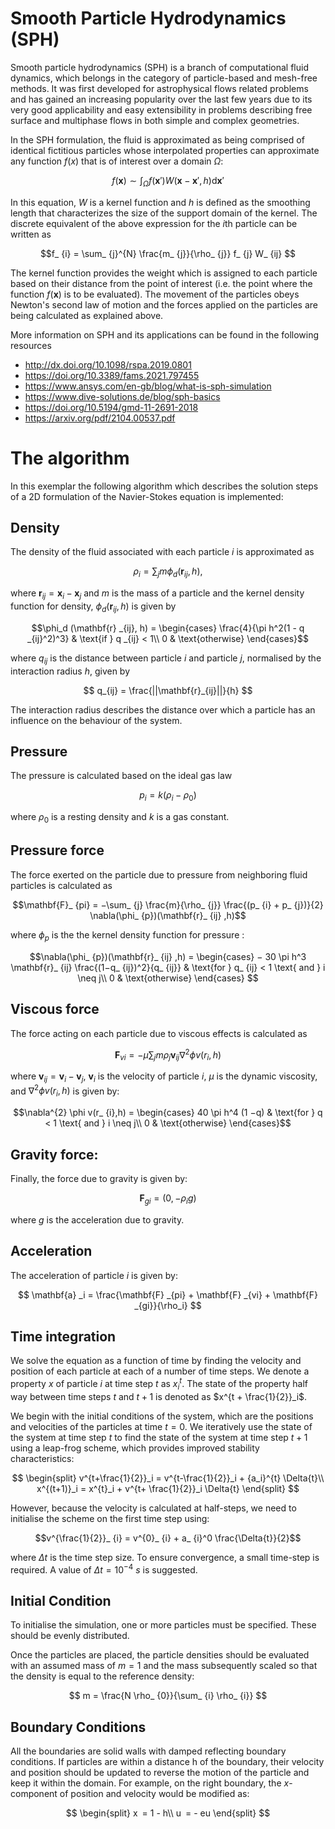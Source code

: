 # Smooth Particle Hydrodynamics (SPH)

Smooth particle hydrodynamics (SPH) is a branch of computational fluid dynamics, which belongs in the category of particle-based and mesh-free methods. It was first developed for astrophysical flows related problems and has gained an increasing popularity over the last few years due to its very good applicability and easy extensibility in problems describing free surface and multiphase flows in both simple and complex geometries.

In the SPH formulation, the fluid is approximated as being comprised of identical fictitious particles whose interpolated properties can approximate any function $f(x)$ that is of interest over a domain $\Omega$:

$$ f(\mathbf{x}) \sim \int_{\Omega} f(\mathbf{x}')W(\mathbf{x}-\mathbf{x}',h) \mathrm{d}\mathbf{x}' $$

In this equation, $W$ is a kernel function and $h$ is defined as the smoothing length that characterizes the size of the support domain of the kernel. The discrete equivalent of the above expression for the $i$th particle can be written as

$$f_ {i} = \sum_ {j}^{N} \frac{m_ {j}}{\rho_ {j}} f_ {j} W_ {ij} $$

The kernel function provides the weight which is assigned to each particle based on their distance from the point of interest (i.e. the point where the function $f(\mathbf{x})$ is to be evaluated). The movement of the particles obeys Newton's second law of motion and the forces applied on the particles are being calculated as explained above.

More information on SPH and its applications can be found in the following resources

- http://dx.doi.org/10.1098/rspa.2019.0801
- https://doi.org/10.3389/fams.2021.797455
- https://www.ansys.com/en-gb/blog/what-is-sph-simulation
- https://www.dive-solutions.de/blog/sph-basics
- https://doi.org/10.5194/gmd-11-2691-2018
- https://arxiv.org/pdf/2104.00537.pdf

# The algorithm

In this exemplar the following algorithm which describes the solution steps of a 2D formulation of the Navier-Stokes equation is implemented:

## Density

The density of the fluid associated with each particle $i$ is approximated as

$$ \rho_i = \sum_{j} m \phi_d(\mathbf{r} _{ij}, h), $$

where $\mathbf{r}_ {ij} = \mathbf{x}_ {i} − \mathbf{x}_ {j}$ and $m$ is the mass of a particle and the kernel density function for density, $\phi_ {d}(\mathbf{r}_ {ij},h)$ is given by

$$\phi_d (\mathbf{r} _{ij}, h) = \begin{cases}
\frac{4}{\pi h^2(1 - q _{ij}^2)^3} & \text{if } q _{ij} < 1\\
0 & \text{otherwise}
\end{cases}$$

where $q_ {ij}$ is the distance between particle $i$ and particle $j$, normalised by the interaction radius $h$, given by

$$ q_{ij} = \frac{||\mathbf{r}_{ij}||}{h} $$

The interaction radius describes the distance over which a particle has an influence on the behaviour of the system.

## Pressure

The pressure is calculated based on the ideal gas law

$$p_ {i} = k(\rho_ {i} −\rho_ {0})$$

where $\rho_ {0}$ is a resting density and $k$ is a gas constant.

## Pressure force

The force exerted on the particle due to pressure from neighboring fluid particles is calculated as

$$\mathbf{F}_ {pi} = −\sum_ {j} \frac{m}{\rho_ {j}} \frac{(p_ {i} + p_ {j})}{2} \nabla(\phi_ {p})(\mathbf{r}_ {ij} ,h)$$

where $\phi_p$ is the the kernel density function for pressure :

$$\nabla(\phi_ {p})(\mathbf{r}_ {ij} ,h) = \begin{cases}
− 30 \pi h^3 \mathbf{r}_ {ij} \frac{(1−q_ {ij})^2}{q_ {ij}} & \text{for } q_ {ij} < 1 \text{ and } i \neq j\\
0 & \text{otherwise}
\end{cases} $$


## Viscous force

The force acting on each particle due to viscous effects is calculated as

$$\mathbf{F}_ {vi} = −\mu \sum_ {j} m\rho_ {j} \mathbf{v}_ {ij} \nabla^{2} \phi v(r_ {i},h)$$

where $\mathbf{v}_ {ij} = \mathbf{v}_ {i} − \mathbf{v}_ {j}$, $\mathbf{v}_ {i}$ is the velocity of particle $i$, $\mu$ is the dynamic viscosity, and $\nabla^{2} \phi v(r_ {i},h)$ is given by:

$$\nabla^{2} \phi v(r_ {i},h) = \begin{cases}
40 \pi h^4 (1 −q) & \text{for } q < 1 \text{ and } i \neq j\\
0 & \text{otherwise}
\end{cases}$$

## Gravity force:

Finally, the force due to gravity is given by:

$$\mathbf{F}_ {gi} = (0, −\rho_ {i}g)$$

where $g$ is the acceleration due to gravity.

## Acceleration

The acceleration of particle $i$ is given by:


$$ \mathbf{a} _i = \frac{\mathbf{F} _{pi} + \mathbf{F} _{vi} + \mathbf{F} _{gi}}{\rho_i} $$

## Time integration

We solve the equation as a function of time by finding the velocity and position of each particle at each of a number of time steps. We denote a property $x$ of particle $i$ at time step $t$ as $`x^{t}_i`$. The state of the property half way between time steps $t$ and $t + 1$ is denoted as $`x^{t + \frac{1}{2}}_i`$.

We begin with the initial conditions of the system, which are the positions and velocities of the particles at time $t = 0$. We iteratively use the state of the system at time step $t$ to find the state of the system at time step $t + 1$ using a leap-frog scheme, which provides improved stability characteristics:

$$
\begin{split}
  v^{t+\frac{1}{2}}_i = v^{t-\frac{1}{2}}_i + {a_i}^{t} \Delta{t}\\
  x^{(t+1)}_i = x^{t}_i + v^{t+ \frac{1}{2}}_i \Delta{t}
\end{split}
$$

However, because the velocity is calculated at half-steps, we need to initialise the scheme on the first time step using:

$$v^{\frac{1}{2}}_ {i} = v^{0}_ {i} + a_ {i}^0 \frac{\Delta{t}}{2}$$


where $\Delta t$ is the time step size. To ensure convergence, a small time-step is required. A value of $\Delta t = 10^{−4}$ $s$ is suggested.

## Initial Condition

To initialise the simulation, one or more particles must be specified. These should be evenly distributed.

Once the particles are placed, the particle densities should be evaluated with an assumed mass of $m = 1$ and the mass subsequently scaled so that the density is equal to the reference density:

$$ m = \frac{N \rho_ {0}}{\sum_ {i} \rho_ {i}} $$


## Boundary Conditions

All the boundaries are solid walls with damped reflecting boundary conditions. If particles are within a distance h of the boundary, their velocity and position should be updated to reverse the motion of the particle and keep it within the domain. For example, on the right boundary, the $x$-component of position and velocity would be modified as:

$$
\begin{split}
  x = 1 - h\\
  u = - eu
\end{split}
$$
